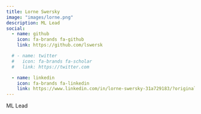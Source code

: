 ```yaml
---
title: Lorne Swersky
image: "images/lorne.png"
description: ML Lead
social:
  - name: github
    icon: fa-brands fa-github
    link: https://github.com/lswersk

  # - name: twitter
  #   icon: fa-brands fa-scholar
  #   link: https://twitter.com

  - name: linkedin
    icon: fa-brands fa-linkedin
    link: https://www.linkedin.com/in/lorne-swersky-31a729183/?originalSubdomain=ca
---
```


 ML Lead
